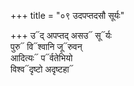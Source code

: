 +++
title = "०९ उदपप्तदसौ सूर्यः"

+++
उ᳓द् अपप्तद् असउ᳓ सू᳓र्यः  
पुरु᳓ वि᳓श्वानि जू᳓रुवन्  
आदित्यः᳓ प᳓र्वतेभियो  
विश्व᳓दृष्टो अदृष्टहा᳓